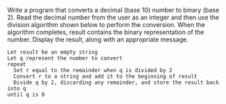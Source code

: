 Write a program that converts a decimal (base 10) number to binary (base 2). Read the decimal number from the user as an integer and then use the division algorithm shown below to perform the conversion. When the algorithm completes, result contains the binary representation of the number. Display the result, along with an appropriate message.

    Let result be an empty string
    Let q represent the number to convert 
    repeat
      Set r equal to the remainder when q is divided by 2
      Convert r to a string and add it to the beginning of result
      Divide q by 2, discarding any remainder, and store the result back into q
    until q is 0
